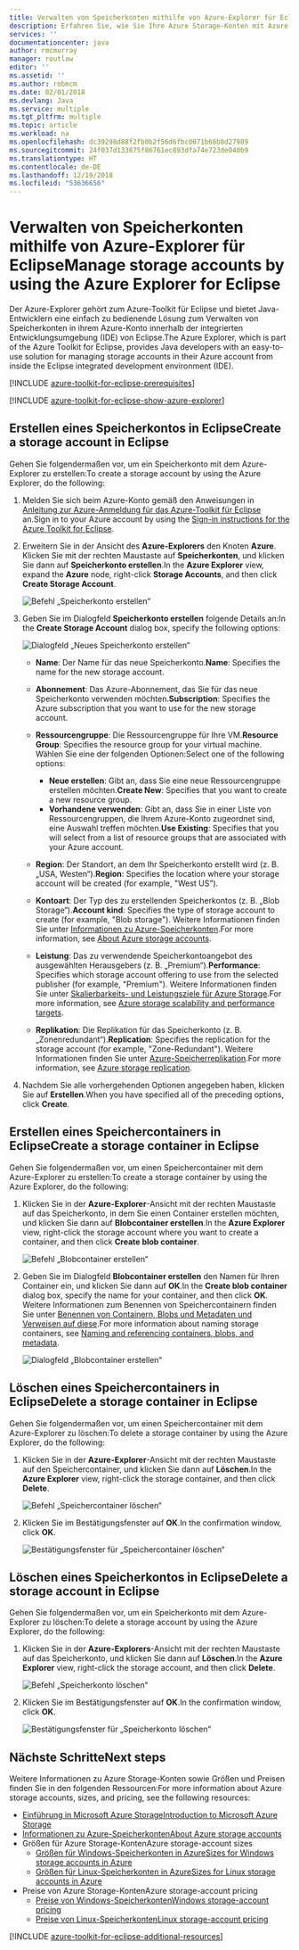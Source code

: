 ```yaml
---
title: Verwalten von Speicherkonten mithilfe von Azure-Explorer für Eclipse
description: Erfahren Sie, wie Sie Ihre Azure Storage-Konten mit Azure-Explorer für Eclipse verwalten.
services: ''
documentationcenter: java
author: rmcmurray
manager: routlaw
editor: ''
ms.assetid: ''
ms.author: robmcm
ms.date: 02/01/2018
ms.devlang: Java
ms.service: multiple
ms.tgt_pltfrm: multiple
ms.topic: article
ms.workload: na
ms.openlocfilehash: dc39298d88f2fb0b2f56d6fbc0071b68b8d27989
ms.sourcegitcommit: 24f037d133875f86761ec893dfa74e723de040b9
ms.translationtype: HT
ms.contentlocale: de-DE
ms.lasthandoff: 12/19/2018
ms.locfileid: "53636656"
---
```

# <a name="manage-storage-accounts-by-using-the-azure-explorer-for-eclipse"></a><span data-ttu-id="58c94-103">Verwalten von Speicherkonten mithilfe von Azure-Explorer für Eclipse</span><span class="sxs-lookup"><span data-stu-id="58c94-103">Manage storage accounts by using the Azure Explorer for Eclipse</span></span>

<span data-ttu-id="58c94-104">Der Azure-Explorer gehört zum Azure-Toolkit für Eclipse und bietet Java-Entwicklern eine einfach zu bedienende Lösung zum Verwalten von Speicherkonten in ihrem Azure-Konto innerhalb der integrierten Entwicklungsumgebung (IDE) von Eclipse.</span><span class="sxs-lookup"><span data-stu-id="58c94-104">The Azure Explorer, which is part of the Azure Toolkit for Eclipse, provides Java developers with an easy-to-use solution for managing storage accounts in their Azure account from inside the Eclipse integrated development environment (IDE).</span></span>

[!INCLUDE [azure-toolkit-for-eclipse-prerequisites](../includes/azure-toolkit-for-eclipse-prerequisites.md)]

[!INCLUDE [azure-toolkit-for-eclipse-show-azure-explorer](../includes/azure-toolkit-for-eclipse-show-azure-explorer.md)]

## <a name="create-a-storage-account-in-eclipse"></a><span data-ttu-id="58c94-105">Erstellen eines Speicherkontos in Eclipse</span><span class="sxs-lookup"><span data-stu-id="58c94-105">Create a storage account in Eclipse</span></span>

<span data-ttu-id="58c94-106">Gehen Sie folgendermaßen vor, um ein Speicherkonto mit dem Azure-Explorer zu erstellen:</span><span class="sxs-lookup"><span data-stu-id="58c94-106">To create a storage account by using the Azure Explorer, do the following:</span></span>

1. <span data-ttu-id="58c94-107">Melden Sie sich beim Azure-Konto gemäß den Anweisungen in [Anleitung zur Azure-Anmeldung für das Azure-Toolkit für Eclipse](https://docs.microsoft.com/java/azure/eclipse/azure-toolkit-for-eclipse-sign-in-instructions) an.</span><span class="sxs-lookup"><span data-stu-id="58c94-107">Sign in to your Azure account by using the [Sign-in instructions for the Azure Toolkit for Eclipse](https://docs.microsoft.com/java/azure/eclipse/azure-toolkit-for-eclipse-sign-in-instructions).</span></span>

1. <span data-ttu-id="58c94-108">Erweitern Sie in der Ansicht des **Azure-Explorers** den Knoten **Azure**. Klicken Sie mit der rechten Maustaste auf **Speicherkonten**, und klicken Sie dann auf **Speicherkonto erstellen**.</span><span class="sxs-lookup"><span data-stu-id="58c94-108">In the **Azure Explorer** view, expand the **Azure** node, right-click **Storage Accounts**, and then click **Create Storage Account**.</span></span>

   ![Befehl „Speicherkonto erstellen“][CS01]

1. <span data-ttu-id="58c94-110">Geben Sie im Dialogfeld **Speicherkonto erstellen** folgende Details an:</span><span class="sxs-lookup"><span data-stu-id="58c94-110">In the **Create Storage Account** dialog box, specify the following options:</span></span>

   ![Dialogfeld „Neues Speicherkonto erstellen“][CS02]

   * <span data-ttu-id="58c94-112">**Name**: Der Name für das neue Speicherkonto.</span><span class="sxs-lookup"><span data-stu-id="58c94-112">**Name**: Specifies the name for the new storage account.</span></span>

   * <span data-ttu-id="58c94-113">**Abonnement**: Das Azure-Abonnement, das Sie für das neue Speicherkonto verwenden möchten.</span><span class="sxs-lookup"><span data-stu-id="58c94-113">**Subscription**: Specifies the Azure subscription that you want to use for the new storage account.</span></span>

   * <span data-ttu-id="58c94-114">**Ressourcengruppe**: Die Ressourcengruppe für Ihre VM.</span><span class="sxs-lookup"><span data-stu-id="58c94-114">**Resource Group**: Specifies the resource group for your virtual machine.</span></span> <span data-ttu-id="58c94-115">Wählen Sie eine der folgenden Optionen:</span><span class="sxs-lookup"><span data-stu-id="58c94-115">Select one of the following options:</span></span>
      * <span data-ttu-id="58c94-116">**Neue erstellen**: Gibt an, dass Sie eine neue Ressourcengruppe erstellen möchten.</span><span class="sxs-lookup"><span data-stu-id="58c94-116">**Create New**: Specifies that you want to create a new resource group.</span></span>
      * <span data-ttu-id="58c94-117">**Vorhandene verwenden**: Gibt an, dass Sie in einer Liste von Ressourcengruppen, die Ihrem Azure-Konto zugeordnet sind, eine Auswahl treffen möchten.</span><span class="sxs-lookup"><span data-stu-id="58c94-117">**Use Existing**: Specifies that you will select from a list of resource groups that are associated with your Azure account.</span></span>

   * <span data-ttu-id="58c94-118">**Region**: Der Standort, an dem Ihr Speicherkonto erstellt wird (z. B. „USA, Westen“).</span><span class="sxs-lookup"><span data-stu-id="58c94-118">**Region**: Specifies the location where your storage account will be created (for example, "West US").</span></span>

   * <span data-ttu-id="58c94-119">**Kontoart**: Der Typ des zu erstellenden Speicherkontos (z. B. „Blob Storage“).</span><span class="sxs-lookup"><span data-stu-id="58c94-119">**Account kind**: Specifies the type of storage account to create (for example, "Blob storage").</span></span> <span data-ttu-id="58c94-120">Weitere Informationen finden Sie unter [Informationen zu Azure-Speicherkonten].</span><span class="sxs-lookup"><span data-stu-id="58c94-120">For more information, see [About Azure storage accounts].</span></span>

   * <span data-ttu-id="58c94-121">**Leistung**: Das zu verwendende Speicherkontoangebot des ausgewählten Herausgebers (z. B. „Premium“).</span><span class="sxs-lookup"><span data-stu-id="58c94-121">**Performance**: Specifies which storage account offering to use from the selected publisher (for example, "Premium").</span></span> <span data-ttu-id="58c94-122">Weitere Informationen finden Sie unter [Skalierbarkeits- und Leistungsziele für Azure Storage].</span><span class="sxs-lookup"><span data-stu-id="58c94-122">For more information, see [Azure storage scalability and performance targets].</span></span>

   * <span data-ttu-id="58c94-123">**Replikation**: Die Replikation für das Speicherkonto (z. B. „Zonenredundant“).</span><span class="sxs-lookup"><span data-stu-id="58c94-123">**Replication**: Specifies the replication for the storage account (for example, "Zone-Redundant").</span></span> <span data-ttu-id="58c94-124">Weitere Informationen finden Sie unter [Azure-Speicherreplikation].</span><span class="sxs-lookup"><span data-stu-id="58c94-124">For more information, see [Azure storage replication].</span></span>

1. <span data-ttu-id="58c94-125">Nachdem Sie alle vorhergehenden Optionen angegeben haben, klicken Sie auf **Erstellen**.</span><span class="sxs-lookup"><span data-stu-id="58c94-125">When you have specified all of the preceding options, click **Create**.</span></span>

## <a name="create-a-storage-container-in-eclipse"></a><span data-ttu-id="58c94-126">Erstellen eines Speichercontainers in Eclipse</span><span class="sxs-lookup"><span data-stu-id="58c94-126">Create a storage container in Eclipse</span></span>

<span data-ttu-id="58c94-127">Gehen Sie folgendermaßen vor, um einen Speichercontainer mit dem Azure-Explorer zu erstellen:</span><span class="sxs-lookup"><span data-stu-id="58c94-127">To create a storage container by using the Azure Explorer, do the following:</span></span>

1. <span data-ttu-id="58c94-128">Klicken Sie in der **Azure-Explorer**-Ansicht mit der rechten Maustaste auf das Speicherkonto, in dem Sie einen Container erstellen möchten, und klicken Sie dann auf **Blobcontainer erstellen**.</span><span class="sxs-lookup"><span data-stu-id="58c94-128">In the **Azure Explorer** view, right-click the storage account where you want to create a container, and then click **Create blob container**.</span></span>

   ![Befehl „Blobcontainer erstellen“][CC01]

1. <span data-ttu-id="58c94-130">Geben Sie im Dialogfeld **Blobcontainer erstellen** den Namen für Ihren Container ein, und klicken Sie dann auf **OK**.</span><span class="sxs-lookup"><span data-stu-id="58c94-130">In the **Create blob container** dialog box, specify the name for your container, and then click **OK**.</span></span> <span data-ttu-id="58c94-131">Weitere Informationen zum Benennen von Speichercontainern finden Sie unter [Benennen von Containern, Blobs und Metadaten und Verweisen auf diese].</span><span class="sxs-lookup"><span data-stu-id="58c94-131">For more information about naming storage containers, see [Naming and referencing containers, blobs, and metadata].</span></span>

   ![Dialogfeld „Blobcontainer erstellen“][CC02]

## <a name="delete-a-storage-container-in-eclipse"></a><span data-ttu-id="58c94-133">Löschen eines Speichercontainers in Eclipse</span><span class="sxs-lookup"><span data-stu-id="58c94-133">Delete a storage container in Eclipse</span></span>

<span data-ttu-id="58c94-134">Gehen Sie folgendermaßen vor, um einen Speichercontainer mit dem Azure-Explorer zu löschen:</span><span class="sxs-lookup"><span data-stu-id="58c94-134">To delete a storage container by using the Azure Explorer, do the following:</span></span>

1. <span data-ttu-id="58c94-135">Klicken Sie in der **Azure-Explorer**-Ansicht mit der rechten Maustaste auf den Speichercontainer, und klicken Sie dann auf **Löschen**.</span><span class="sxs-lookup"><span data-stu-id="58c94-135">In the **Azure Explorer** view, right-click the storage container, and then click **Delete**.</span></span>

   ![Befehl „Speichercontainer löschen“][DC01]

1. <span data-ttu-id="58c94-137">Klicken Sie im Bestätigungsfenster auf **OK**.</span><span class="sxs-lookup"><span data-stu-id="58c94-137">In the confirmation window, click **OK**.</span></span>

   ![Bestätigungsfenster für „Speichercontainer löschen“][DC02]

## <a name="delete-a-storage-account-in-eclipse"></a><span data-ttu-id="58c94-139">Löschen eines Speicherkontos in Eclipse</span><span class="sxs-lookup"><span data-stu-id="58c94-139">Delete a storage account in Eclipse</span></span>

<span data-ttu-id="58c94-140">Gehen Sie folgendermaßen vor, um ein Speicherkonto mit dem Azure-Explorer zu löschen:</span><span class="sxs-lookup"><span data-stu-id="58c94-140">To delete a storage account by using the Azure Explorer, do the following:</span></span>

1. <span data-ttu-id="58c94-141">Klicken Sie in der **Azure-Explorers**-Ansicht mit der rechten Maustaste auf das Speicherkonto, und klicken Sie dann auf **Löschen**.</span><span class="sxs-lookup"><span data-stu-id="58c94-141">In the **Azure Explorer** view, right-click the storage account, and then click **Delete**.</span></span>

   ![Befehl „Speicherkonto löschen“][DS01]

1. <span data-ttu-id="58c94-143">Klicken Sie im Bestätigungsfenster auf **OK**.</span><span class="sxs-lookup"><span data-stu-id="58c94-143">In the confirmation window, click **OK**.</span></span>

   ![Bestätigungsfenster für „Speicherkonto löschen“][DS02]

## <a name="next-steps"></a><span data-ttu-id="58c94-145">Nächste Schritte</span><span class="sxs-lookup"><span data-stu-id="58c94-145">Next steps</span></span>

<span data-ttu-id="58c94-146">Weitere Informationen zu Azure Storage-Konten sowie Größen und Preisen finden Sie in den folgenden Ressourcen:</span><span class="sxs-lookup"><span data-stu-id="58c94-146">For more information about Azure storage accounts, sizes, and pricing, see the following resources:</span></span>

* <span data-ttu-id="58c94-147">[Einführung in Microsoft Azure Storage]</span><span class="sxs-lookup"><span data-stu-id="58c94-147">[Introduction to Microsoft Azure Storage]</span></span>
* <span data-ttu-id="58c94-148">[Informationen zu Azure-Speicherkonten]</span><span class="sxs-lookup"><span data-stu-id="58c94-148">[About Azure storage accounts]</span></span>
* <span data-ttu-id="58c94-149">Größen für Azure Storage-Konten</span><span class="sxs-lookup"><span data-stu-id="58c94-149">Azure storage-account sizes</span></span>
  * <span data-ttu-id="58c94-150">[Größen für Windows-Speicherkonten in Azure]</span><span class="sxs-lookup"><span data-stu-id="58c94-150">[Sizes for Windows storage accounts in Azure]</span></span>
  * <span data-ttu-id="58c94-151">[Größen für Linux-Speicherkonten in Azure]</span><span class="sxs-lookup"><span data-stu-id="58c94-151">[Sizes for Linux storage accounts in Azure]</span></span>
* <span data-ttu-id="58c94-152">Preise von Azure Storage-Konten</span><span class="sxs-lookup"><span data-stu-id="58c94-152">Azure storage-account pricing</span></span>
  * <span data-ttu-id="58c94-153">[Preise von Windows-Speicherkonten]</span><span class="sxs-lookup"><span data-stu-id="58c94-153">[Windows storage-account pricing]</span></span>
  * <span data-ttu-id="58c94-154">[Preise von Linux-Speicherkonten]</span><span class="sxs-lookup"><span data-stu-id="58c94-154">[Linux storage-account pricing]</span></span>

[!INCLUDE [azure-toolkit-for-eclipse-additional-resources](../includes/azure-toolkit-for-eclipse-additional-resources.md)]

<!-- URL List -->

[Einführung in Microsoft Azure Storage]: /azure/storage/storage-introduction
[Introduction to Microsoft Azure Storage]: /azure/storage/storage-introduction
[Informationen zu Azure-Speicherkonten]: /azure/storage/storage-create-storage-account
[About Azure storage accounts]: /azure/storage/storage-create-storage-account
[Azure-Speicherreplikation]: /azure/storage/storage-redundancy
[Azure storage replication]: /azure/storage/storage-redundancy
[Skalierbarkeits- und Leistungsziele für Azure Storage]: /azure/storage/storage-scalability-targets
[Azure storage scalability and Performance Targets]: /azure/storage/storage-scalability-targets
[Benennen von Containern, BLOBs und Metadaten und Verweisen auf diese]: http://go.microsoft.com/fwlink/?LinkId=255555
[Naming and referencing containers, blobs, and metadata]: http://go.microsoft.com/fwlink/?LinkId=255555

[Größen für Windows-Speicherkonten in Azure]: /azure/virtual-machines/virtual-machines-windows-sizes
[Sizes for Windows storage accounts in Azure]: /azure/virtual-machines/virtual-machines-windows-sizes
[Größen für Linux-Speicherkonten in Azure]: /azure/virtual-machines/virtual-machines-linux-sizes
[Sizes for Linux storage accounts in Azure]: /azure/virtual-machines/virtual-machines-linux-sizes
[Preise von Windows-Speicherkonten]: https://azure.microsoft.com/pricing/details/virtual-machines/windows/
[Windows storage-account pricing]: https://azure.microsoft.com/pricing/details/virtual-machines/windows/
[Preise von Linux-Speicherkonten]: https://azure.microsoft.com/pricing/details/virtual-machines/linux/
[Linux storage-account pricing]: https://azure.microsoft.com/pricing/details/virtual-machines/linux/

<!-- IMG List -->

[CS01]: media/azure-toolkit-for-eclipse-managing-storage-accounts-using-azure-explorer/CS01.png
[CS02]: media/azure-toolkit-for-eclipse-managing-storage-accounts-using-azure-explorer/CS02.png
[CC01]: media/azure-toolkit-for-eclipse-managing-storage-accounts-using-azure-explorer/CC01.png
[CC02]: media/azure-toolkit-for-eclipse-managing-storage-accounts-using-azure-explorer/CC02.png

[DS01]: media/azure-toolkit-for-eclipse-managing-storage-accounts-using-azure-explorer/DS01.png
[DS02]: media/azure-toolkit-for-eclipse-managing-storage-accounts-using-azure-explorer/DS02.png
[DC01]: media/azure-toolkit-for-eclipse-managing-storage-accounts-using-azure-explorer/DC01.png
[DC02]: media/azure-toolkit-for-eclipse-managing-storage-accounts-using-azure-explorer/DC02.png
